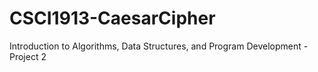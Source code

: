 # CSCI1913-CaesarCipher
Introduction to Algorithms, Data Structures, and Program Development - Project 2
